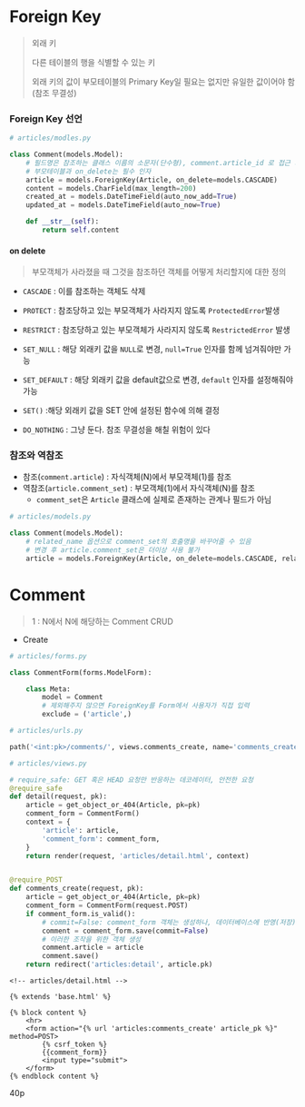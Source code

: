 # Foreign Key

> 외래 키
>
> 다른 테이블의 행을 식별할 수 있는 키
>
> 외래 키의 값이 부모테이블의 Primary Key일 필요는 없지만 유일한 값이어야 함 (참조 무결성)



### Foreign Key 선언

```python
# articles/modles.py

class Comment(models.Model):
    # 필드명은 참조하는 클래스 이름의 소문자(단수형), comment.article_id 로 접근 가능
    # 부모테이블과 on_delete는 필수 인자
    article = models.ForeignKey(Article, on_delete=models.CASCADE)
    content = models.CharField(max_length=200)
    created_at = models.DateTimeField(auto_now_add=True)
    updated_at = models.DateTimeField(auto_now=True)

    def __str__(self):
        return self.content
```

#### on delete

> 부모객체가 사라졌을 때 그것을 참조하던 객체를 어떻게 처리할지에 대한 정의

- `CASCADE` : 이를 참조하는 객체도 삭제

- `PROTECT` : 참조당하고 있는 부모객체가 사라지지 않도록 `ProtectedError`발생

- `RESTRICT` : 참조당하고 있는 부모객체가 사라지지 않도록 `RestrictedError` 발생

- `SET_NULL` : 해당 외래키 값을 `NULL`로 변경, `null=True` 인자를 함께 넘겨줘야만 가능

- `SET_DEFAULT` : 해당 외래키 값을 default값으로 변경, `default` 인자를 설정해줘야 가능

- `SET()` :해당 외래키 값을 SET 안에 설정된 함수에 의해 결정

- `DO_NOTHING` : 그냥 둔다. 참조 무결성을 해칠 위험이 있다

  

### 참조와 역참조

- 참조(`comment.article`) : 자식객체(N)에서 부모객체(1)를 참조
- 역참조(`article.comment_set`) : 부모객체(1)에서 자식객체(N)를 참조
  - `comment_set`은 `Article` 클래스에 실제로 존재하는 관계나 필드가 아님

```python
# articles/models.py

class Comment(models.Model):
    # related_name 옵션으로 comment_set의 호출명을 바꾸어줄 수 있음
    # 변경 후 article.comment_set은 더이상 사용 불가
    article = models.ForeignKey(Article, on_delete=models.CASCADE, related_name='comments')
```



# Comment

> 1 : N에서 N에 해당하는 Comment CRUD

- Create

```python
# articles/forms.py

class CommentForm(forms.ModelForm):

    class Meta:
        model = Comment
        # 제외해주지 않으면 ForeignKey를 Form에서 사용자가 직접 입력
       	exclude = ('article',)
```

```python
# articles/urls.py

path('<int:pk>/comments/', views.comments_create, name='comments_create'),
```

```python
# articles/views.py

# require_safe: GET 혹은 HEAD 요청만 반응하는 데코레이터, 안전한 요청
@require_safe
def detail(request, pk):
    article = get_object_or_404(Article, pk=pk)
    comment_form = CommentForm()
    context = {
        'article': article,
        'comment_form': comment_form,
    }
    return render(request, 'articles/detail.html', context)


@require_POST
def comments_create(request, pk):
    article = get_object_or_404(Article, pk=pk)
    comment_form = CommentForm(request.POST)
    if comment_form.is_valid():
        # commit=False: comment_form 객체는 생성하나, 데이터베이스에 반영(저장)하지 않음
        comment = comment_form.save(commit=False)
        # 이러한 조작을 위한 객체 생성
        comment.article = article
        comment.save()
    return redirect('articles:detail', article.pk)
```

```django
<!-- articles/detail.html -->

{% extends 'base.html' %}

{% block content %}
    <hr>
    <form action="{% url 'articles:comments_create' article_pk %}" method=POST>
        {% csrf_token %}
        {{comment_form}}
        <input type="submit">
    </form>
{% endblock content %}
```



40p